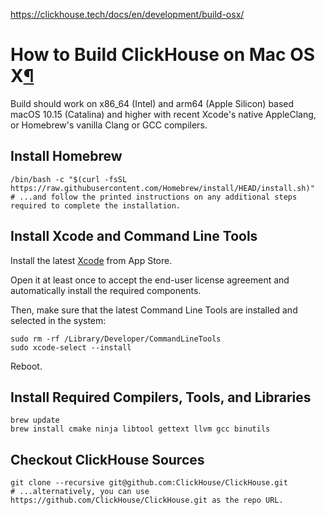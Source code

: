 https://clickhouse.tech/docs/en/development/build-osx/



# How to Build ClickHouse on Mac OS X[¶](https://clickhouse.tech/docs/en/development/build-osx/#how-to-build-clickhouse-on-mac-os-x)

Build should work on x86_64 (Intel) and arm64 (Apple Silicon) based macOS 10.15 (Catalina) and higher with recent Xcode's native AppleClang, or Homebrew's vanilla Clang or GCC compilers.

## Install Homebrew[ ](https://clickhouse.tech/docs/en/development/build-osx/#install-homebrew)

```
/bin/bash -c "$(curl -fsSL https://raw.githubusercontent.com/Homebrew/install/HEAD/install.sh)"
# ...and follow the printed instructions on any additional steps required to complete the installation.
```

## Install Xcode and Command Line Tools[ ](https://clickhouse.tech/docs/en/development/build-osx/#install-xcode-and-command-line-tools)

Install the latest [Xcode](https://apps.apple.com/am/app/xcode/id497799835?mt=12) from App Store.

Open it at least once to accept the end-user license agreement and automatically install the required components.

Then, make sure that the latest Command Line Tools are installed and selected in the system:

```
sudo rm -rf /Library/Developer/CommandLineTools
sudo xcode-select --install
```

Reboot.

## Install Required Compilers, Tools, and Libraries[ ](https://clickhouse.tech/docs/en/development/build-osx/#install-required-compilers-tools-and-libraries)

```
brew update
brew install cmake ninja libtool gettext llvm gcc binutils
```

## Checkout ClickHouse Sources[ ](https://clickhouse.tech/docs/en/development/build-osx/#checkout-clickhouse-sources)

```
git clone --recursive git@github.com:ClickHouse/ClickHouse.git
# ...alternatively, you can use https://github.com/ClickHouse/ClickHouse.git as the repo URL.
```